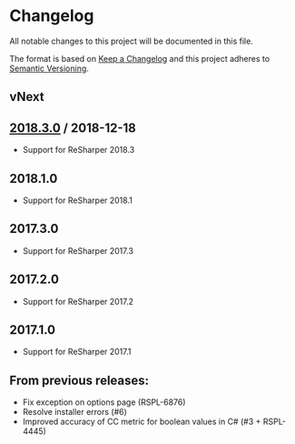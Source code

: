# Changelog
All notable changes to this project will be documented in this file.

The format is based on [Keep a Changelog](http://keepachangelog.com/en/1.0.0/)
and this project adheres to [Semantic Versioning](http://semver.org/spec/v2.0.0.html).

## vNext

## [2018.3.0] / 2018-12-18
- Support for ReSharper 2018.3

## 2018.1.0
- Support for ReSharper 2018.1

## 2017.3.0
- Support for ReSharper 2017.3

## 2017.2.0
- Support for ReSharper 2017.2

## 2017.1.0
- Support for ReSharper 2017.1

## From previous releases:
- Fix exception on options page (RSPL-6876)
- Resolve installer errors (#6)
- Improved accuracy of CC metric for boolean values in C# (#3 + RSPL-4445)

[vNext]: https://github.com/JetBrains/resharper-cyclomatic-complexity/compare/2018.3.0...HEAD
[2018.3.0]: https://github.com/JetBrains/resharper-cyclomatic-complexity/compare/2018.1.0...2018.3.0
[2018.1.0]: https://github.com/JetBrains/resharper-cyclomatic-complexity/compare/2017.3.0...2018.1.0
[2017.3.0]: https://github.com/JetBrains/resharper-cyclomatic-complexity/compare/2017.2.0...2017.3.0
[2017.2.0]: https://github.com/JetBrains/resharper-cyclomatic-complexity/compare/2017.1.0...2017.2.0
[2017.1.0]: https://github.com/JetBrains/resharper-cyclomatic-complexity/compare/From...2017.1.0
[From]: https://github.com/JetBrains/resharper-cyclomatic-complexity/tree/From

